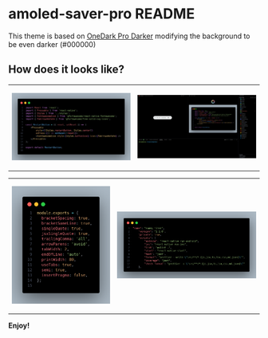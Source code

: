 # amoled-saver-pro README

This theme is based on [OneDark Pro Darker](https://github.com/Binaryify/OneDark-Pro/blob/master/themes/OneDark-Pro-darker.json) modifying the background to be even darker (#000000)

## How does it looks like?

<table>
<tr>
<td>

![THEME]

</td>
<td>

![WORKSPACE]

</td>
</tr>
</table>

<table>
<tr>
<td>

![MAPS]

</td>
<td>

![JSON]

</td>
</tr>
</table>

**Enjoy!**

[THEME]: https://github.com/boterop/amoled_saver_pro/blob/main/screenshots/theme.png?raw=true
[WORKSPACE]: https://github.com/boterop/amoled_saver_pro/blob/main/screenshots/workspace.png?raw=true
[MAPS]: https://github.com/boterop/amoled_saver_pro/blob/main/screenshots/maps.png?raw=true
[JSON]: https://github.com/boterop/amoled_saver_pro/blob/main/screenshots/json.png?raw=true
